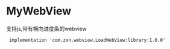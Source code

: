 # MyWebView
支持js,带有横向进度条的webview
```
 implementation 'com.zxn.webview.LoadWebView:library:1.0.0'
```
